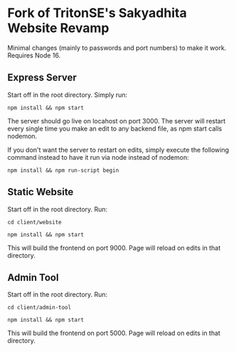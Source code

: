# Fork of TritonSE's Sakyadhita Website Revamp

Minimal changes (mainly to passwords and port numbers) to make it work. Requires Node 16.


## Express Server 

Start off in the root directory. Simply run: 

`npm install && npm start`

The server should go live on locahost on port 3000. The server will restart every single time you make an edit to any backend file, as npm start calls nodemon. 

If you don't want the server to restart on edits, simply execute the following command instead to have it run via node instead of nodemon:

`npm install && npm run-script begin`

## Static Website  

Start off in the root directory. Run: 

`cd client/website`

`npm install && npm start`

This will build the frontend on port 9000. Page will reload on edits in that directory. 

## Admin Tool

Start off in the root directory. Run: 

`cd client/admin-tool`

`npm install && npm start`

This will build the frontend on port 5000. Page will reload on edits in that directory. 